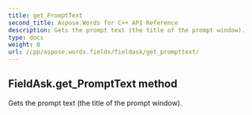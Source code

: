 ```yaml
---
title: get_PromptText
second_title: Aspose.Words for C++ API Reference
description: Gets the prompt text (the title of the prompt window). 
type: docs
weight: 0
url: /cpp/aspose.words.fields/fieldask/get_prompttext/
---
```

## FieldAsk.get_PromptText method


Gets the prompt text (the title of the prompt window).

